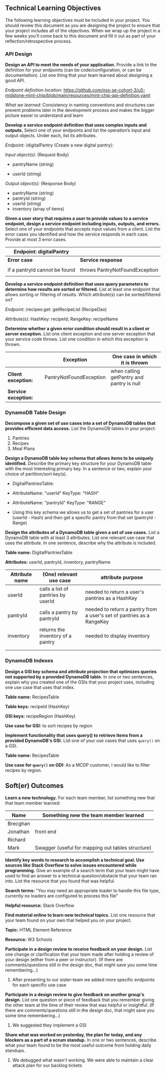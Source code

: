 ## Technical Learning Objectives

The following learning objectives must be included in your project. You should review this document as you are designing the project to ensure that your project includes all of the objectives. When we wrap up the project in a few weeks you'll come back to this document and fill it out as part of your reflection/retrospective process.

### API Design

**Design an API to meet the needs of your application.** Provide a link to the definition for your endpoints (can be code/configuration, or can be documentation). List one thing that your team learned about designing a good API.

*Endpoint definition location:* https://github.com/nss-se-cohort-3/u5-midstone-mint-chip/blob/main/resources/mint-chip-api-definition.yaml

*What we learned:* Consistency in naming conventions and structures can prevent problems later in the development 
process and makes the bigger picture easier to understand and learn 

**Develop a service endpoint definition that uses complex inputs and outputs.** Select one of your endpoints and list the operation’s input and output objects. Under each, list its attributes.

*Endpoint:* /digitalPantry (Create a new digital pantry):

*Input object(s):* (Request Body)

* pantryName (string)
  
* userId (string)

*Output object(s):* (Response Body)

* pantryName (string)
* pantryId (string)
* userId (string)
* inventory (array of items)


**Given a user story that requires a user to provide values to a service endpoint, design a service endpoint including inputs, outputs, and errors.** Select one of your endpoints that accepts input values from a client. List the error cases you identified and how the service responds in each case. Provide at most 3 error cases.

| **Endpoint:**     digitalPantry |                                |
|---------------------------------|--------------------------------|
| **Error case**                  | **Service response**           |
|                                 |                                |
| if a pantryId cannot be found   | throws PantryNotFoundException |
|                                 |                                |

**Develop a service endpoint definition that uses query parameters to determine how results are sorted or filtered.** List at least one endpoint that allows sorting or filtering of results. Which attribute(s) can be sorted/filtered on?

*Endpoint:*   /recipes:get:
getRecipeList (RecipeDao)

*Attribute(s):* HashKey: recipeId;
RangeKey: recipeName

**Determine whether a given error condition should result in a client or server exception.** List one client exception and one server exception that your service code throws. List one condition in which this exception is thrown.

|                       | **Exception**                | **One case in which it is thrown**              |
|---	                |------------------------------|-------------------------------------------------|
|**Client exception:**  | 	    PantryNotFoundException | 	     when calling getPantry and pantry is null |
|**Service exception:** | 	                            | 	                                               |

### DynamoDB Table Design

**Decompose a given set of use cases into a set of DynamoDB tables that provides efficient data access.** List the DynamoDB tables in your project:

1. Pantries
2. Recipes
3. Meal Plans


**Design a DynamoDB table key schema that allows items to be uniquely identified.** Describe the primary key structure for your DynamoDB table with the most interesting primary key. In a sentence or two, explain your choice of partition/sort key(s).

-    DigitalPantriesTable:
     
* AttributeName: "userId"
     KeyType: "HASH"
* AttributeName: "pantryId"
     KeyType: "RANGE"

* Using this key schema we allows us to get a set of pantries for a user (userId - Hash) and then get a specific pantry from that set (pantryId - Range)
     

**Design the attributes of a DynamoDB table given a set of use cases.** List a DynamoDB table with at least 3 attributes. List one relevant use case that uses the attribute. In one sentence, describe why the attribute is included.

**Table name:** DigitalPantriesTable

**Attributes:** userId, pantryId, inventory, pantryName

| Attribute name   | (One) relevant use case            | attribute purpose                                                     |
|------------------|------------------------------------|-----------------------------------------------------------------------|
| userId           | calls a list of pantries by userId | needed to return a user's pantries as a HashKey                       |
| pantryId         | calls a pantry by pantryId         | needed to return a pantry from a user's set of pantries as a RangeKey |
| inventory        | returns the inventory of a pantry  | needed to display inventory                                           |
|                  |                                    |                                                                       |
|                  |                                    |                                                                       |

### DynamoDB Indexes

**Design a GSI key schema and attribute projection that optimizes queries not supported by a provided DynamoDB table.** In one or two sentences, explain why you created one of the GSIs that your project uses, including one use case that uses that index.

**Table name:** RecipesTable

**Table keys:** recipeId (HashKey)

**GSI keys:** recipeRegion (HashKey)

**Use case for GSI:** to sort recipes by region

**Implement functionality that uses query() to retrieve items from a provided DynamoDB's GSI.** List one of your use cases that uses `query()` on a GSI.

**Table name:** RecipesTable

**Use case for `query()` on GDI:** As a MCDP customer, I would like to filter recipes by region.

## Soft(er) Outcomes

**Learn a new technology.** For each team member, list something new that that team member learned:

| Name     | Something new the team member learned             |
|----------|---------------------------------------------------|
| Brecghan |                                                   |
| Jonathan | front end                                         |
| Richard  |                                                   |
| Mark     | Swagger (useful for mapping out tables structure) |

**Identify key words to research to accomplish a technical goal. Use sources like Stack Overflow to solve issues encountered while programming.** Give an example of a search term that your team might have used to find an answer to a technical question/obstacle that your team ran into. List the resource that you found that was helpful.

**Search terms:** "You may need an appropriate loader to handle this file type, currently no loaders are configured to process this file"

**Helpful resource:** Stack Overflow

**Find material online to learn new technical topics.** List one resource that your team found on your own that helped you on your project.

**Topic:** HTML Element Reference


**Resource:** W3 Schools

**Participate in a design review to receive feedback on your design.** List one change or clarification that your team made after holding a review of your design (either from a peer or instructor). (If there are comments/questions still in the design doc, that might save you some time remembering...)

1. After presenting to our sister-team we added more specific endpoints for each specific use case

**Participate in a design review to give feedback on another group's design.** List one question or piece of feedback that you remember giving the other team at the time of their review that was helpful or insightful. (If there are comments/questions still in the design doc, that might save you some time remembering...)

1. We suggested they implement a GSI

**Share what was worked on yesterday, the plan for today, and any blockers as a part of a scrum standup.** In one or two sentences, describe what your team found to be the most useful outcome from holding daily standups.

1. We debugged what wasn't working. We were able to maintain a clear attack plan for our backlog tickets

